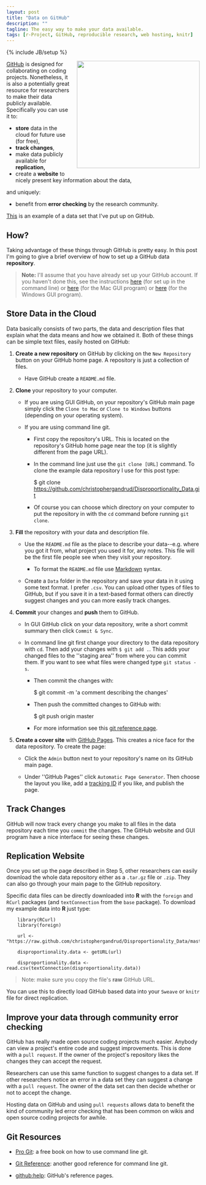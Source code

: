 ```yaml
---
layout: post
title: "Data on GitHub"
description: ""
tagline: The easy way to make your data available. 
tags: [r-Project, GitHub, reproducible research, web hosting, knitr]
---
```

{% include JB/setup %}

<div class="separator" style="clear: both; text-align: center;">
<a href="http://4.bp.blogspot.com/-9FnUkSkTYKY/T9h15TFF4_I/AAAAAAAAFYc/RfAuFltOonE/s1600/githubdata.png" imageanchor="1" style="clear: right; float: right; margin-bottom: 1em; margin-left: 1em;"><img border="0" height="280" src="http://4.bp.blogspot.com/-9FnUkSkTYKY/T9h15TFF4_I/AAAAAAAAFYc/RfAuFltOonE/s320/githubdata.png" width="320" /></a>
</div>


[GitHub](https://github.com/) is designed for collaborating on coding projects. Nonetheless, it is also a potentially great resource for researchers to make their data publicly available. Specifically you can use it to:

- **store** data in the cloud for future use (for free), 
- **track changes**, 
- make data publicly available for **replication,** 
- create a **website** to nicely present key information about the data, 

and uniquely:

- benefit from **error checking** by the research community.

[This](http://christophergandrud.github.com/Disproportionality_Data) is an example of a data set that I've put up on GitHub.

## How?

Taking advantage of these things through GitHub is pretty easy. In this post I'm going to give a brief overview of how to set up a GitHub data **repository**. 

> **Note:** I'll assume that you have already set up your GitHub account. If you haven't done this, see the instructions [here](https://help.github.com/articles/set-up-git) (for set up in the command line) or [here](http://mac.github.com/) (for the Mac GUI program) or [here](http://windows.github.com/) (for the Windows GUI program).

## Store Data in the Cloud

Data basically consists of two parts, the data and description files that explain what the data means and how we obtained it. Both of these things can be simple text files, easily hosted on GitHub:

1. **Create a new repository** on GitHub by clicking on the `New Repository` button on your GitHub home page. A repository is just a collection of files. 

    - Have GitHub create a `README.md` file. 
    
2. **Clone** your repository to your computer. 
    
    - If you are using GUI GitHub, on your repository's GitHub main page simply click the `Clone to Mac` or `Clone to Windows` buttons (depending on your operating system).
        
    - If you are using command line git. 
    
        - First copy the repository's URL. This is located on the repository's GitHub home page near the top (it is slightly different from the page URL). 
            
        - In the command line just use the `git clone [URL]` command. To clone the example data repository I use for this post type:
        
            $ git clone https://github.com/christophergandrud/Disproportionality_Data.git
            
        - Of course you can choose which directory on your computer to put the repository in with the `cd` command before running `git clone`.

3. **Fill** the repository with your data and description file.

    - Use the `README.md` file as the place to describe your data--e.g. where you got it from, what project you used it for, any notes. This file will be the first file people see when they visit your repository. 
        
        - To format the `README.md` file use [Markdown](http://daringfireball.net/projects/markdown/) syntax.
        
    - Create a `Data` folder in the repository and save your data in it using some text format. I prefer `.csv`. You can upload other types of files to GitHub, but if you save it in a text-based format others can directly suggest changes and you can more easily track changes.
    
4. **Commit** your changes and **push** them to GitHub.

    - In GUI GitHub click on your data repository, write a short commit summary then click `Commit & Sync`.
    
    - In command line git first change your directory to the data repository with `cd`. Then add your changes with `$ git add .`. This adds your changed files to the ''staging area'' from where you can commit them. If you want to see what files were changed type `git status -s`.
    
        - Then commit the changes with:
        
          $ git commit -m 'a comment describing the changes'
    
        - Then push the committed changes to GitHub with:
        
          $ git push origin master
        
        - For more information see this [git reference page](http://gitref.org/basic/).

5. **Create a cover site** with [GitHub Pages](http://pages.github.com/). This creates a nice face for the data repository. To create the page: 

    - Click the `Admin` button next to your repository's name on its GitHub main page.
    
    - Under ''GitHub Pages'' click `Automatic Page Generator`. Then choose the layout you like, add a [tracking ID](http://support.google.com/googleanalytics/bin/answer.py?hl=en&answer=55603) if you like, and publish the page.
    
## Track Changes

GitHub will now track every change you make to all files in the data repository each time you `commit` the changes. The GitHub website and GUI program have a nice interface for seeing these changes.
    
## Replication Website

Once you set up the page described in Step 5, other researchers can easily download the whole data repository either as a `.tar.gz` file or `.zip`. They can also go through your main page to the GitHub repository.

Specific data files can be directly downloaded into **R** with the `foreign` and `RCurl` packages (and `textConnection` from the `base` package). To download my example data into **R** just type:  

        library(RCurl)
        library(foreign)

        url <- "https://raw.github.com/christophergandrud/Disproportionality_Data/master/Disproportionality.csv"

        disproportionality.data <- getURL(url)                
                            
        disproportionality.data <- read.csv(textConnection(disproportionality.data))

> Note: make sure you copy the file's **raw** GitHub URL. 

You can use this to directly load GitHub based data into your `Sweave` or `knitr` file for direct replication.

## Improve your data through community error checking

GitHub has really made open source coding projects much easier. Anybody can view a project's entire code and suggest improvements. This is done with a `pull request`. If the owner of the project's repository likes the changes they can accept the request. 

Researchers can use this same function to suggest changes to a data set. If other researchers notice an error in a data set they can suggest a change with a `pull request`. The owner of the data set can then decide whether or not to accept the change. 

Hosting data on GitHub and using `pull requests` allows data to benefit the kind of community led error checking that has been common on wikis and open source coding projects for awhile. 


## Git Resources

- [Pro Git](http://git-scm.com/book): a free book on how to use command line git.

- [Git Reference](http://gitref.org/): another good reference for command line git.

- [github:help](https://help.github.com/): GitHub's reference pages.